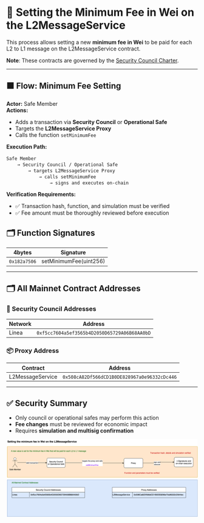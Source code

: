
# 💸 Setting the Minimum Fee in Wei on the L2MessageService

This process allows setting a new **minimum fee in Wei** to be paid for each L2 to L1 message on the L2MessageService contract.

**Note**: These contracts are governed by the [Security Council Charter](../../security-council-charter.md).

---

## 🟧 Flow: Minimum Fee Setting

**Actor:** Safe Member  
**Actions:**

- Adds a transaction via **Security Council** or **Operational Safe**
- Targets the **L2MessageService Proxy**
- Calls the function `setMinimumFee`

**Execution Path:**
```
Safe Member
    → Security Council / Operational Safe
        → targets L2MessageService Proxy
            → calls setMinimumFee
                → signs and executes on-chain
```

**Verification Requirements:**
- ✅ Transaction hash, function, and simulation must be verified
- ✅ Fee amount must be thoroughly reviewed before execution

## 🗂️ Function Signatures

| 4bytes | Signature                              |
|-------|---------------------------------------|
| `0x182a7506`     | setMinimumFee(uint256)                   |

---

## 🗂️ All Mainnet Contract Addresses

### 🔐 Security Council Addresses

| Network   | Address                                      |
|-----------|----------------------------------------------|
| Linea     | `0xf5cc7604a5ef3565b4D2050D65729A06B68AA0bD` |

### 📦 Proxy Address

| Contract           | Address                                           |
|--------------------|---------------------------------------------------|
| L2MessageService   | `0x508cA82Df566dCD1B0DE828967a0e96332cDc446`      |

---

## ✅ Security Summary

- Only council or operational safes may perform this action
- **Fee changes** must be reviewed for economic impact
- Requires **simulation and multisig confirmation**

<img src="../diagrams/settingMinimumL2Fee.png">
